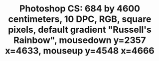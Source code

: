 ---
ee_id: '4279'
site: '1'
type: '2'
url: 2015-055-photoshop-cs
title: 'Photoshop CS: 684 by 4600 centimeters, 10 DPC, RGB, square pixels, default
  gradient "Russell''s Rainbow", mousedown y=2357 x=4633, mouseup y=4548 x=4666'
year: '2015'
display_year: '2015'
medium: Carpet
dims:
pitch:
ps:
live_url:
related:
youtube:
related_code:
imgs: photoshop-cs-2015-055-install-2-database-CK.jpg,photoshop-cs-2015-055-install-1-database-CK.jpg
subheading:
download:
add_credit: Produced by ege carpets
commission:
layout: things-i-made
---